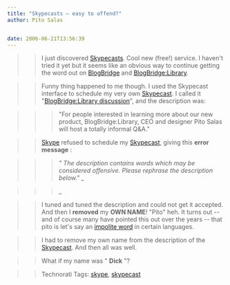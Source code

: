 ```yaml
---
title: "Skypecasts – easy to offend?"
author: Pito Salas


date: 2006-06-21T13:56:39
---
```



>>

>> I just discovered
[Skypecasts](<https://skypecasts.skype.com/skypecasts/home>). Cool new (free!)
service. I haven't tried it yet but it seems like an obvious way to continue
getting the word out on [BlogBridge](<http://www.blogbridge.com/>) and
[BlogBridge:Library](<http://www.blogbridge.com/archive.php?a=product/bb_library>).

>>

>> Funny thing happened to me though. I used the Skypecast interface to
schedule my very own
[Skypecast](<https://skypecasts.skype.com/skypecasts/skypecast/detailed.html?id_talk=11644>).
I called it "[BlogBridge:Library
discussion](<https://skypecasts.skype.com/skypecasts/skypecast/detailed.html?id_talk=11644>)",
and the description was:

>>

>>> "For people interested in learning more about our new product,
BlogBridge:Library, CEO and designer Pito Salas will host a totally informal
Q&A."

>>

>> [Skype](<http://www.skype.com/helloagain.html>) refused to schedule my
[Skypecast](<https://skypecasts.skype.com/skypecasts/skypecast/detailed.html?id_talk=11644>),
giving this **error message** :

>>

>>> _" The description contains words which may be considered offensive.
Please rephrase the description below."_ _

>>>

>>> _

>>

>> I tuned and tuned the description and could not get it accepted. And then I
**removed** my **OWN NAME**! "Pito" heh. It turns out -- and of course many
have pointed this out over the years -- that pito is let's say an [impolite
word](<http://www.urbandictionary.com/define.php?term=pito>) in certain
languages.

>>

>> I had to remove my own name from the description of the
[Skypecast](<https://skypecasts.skype.com/skypecasts/skypecast/detailed.html?id_talk=11644>).
And then all was well.

>>

>> What if my name was " **Dick** "?

>>

>> Technorati Tags: [skype](<http://www.technorati.com/tag/skype>),
[skypecast](<http://www.technorati.com/tag/skypecast>)


